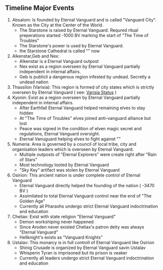 ## Timeline Major Events

1. Absalom: Is founded by Eternal Vanguard and is called "Vanguard City". Known as the City at the Center of the World. 
   - The Starstone is raised by Eternal Vanguard. Requred ritual preperations started -1000 BV marking the start of "The Time of Troubles"
   - The Starstone's power is used by Eternal Vanguard.
   - the Starstone Cathedral is called "" now
2. Alkenstar,Geb and Nex:
   - Alkenstar is a Eternal Vanguard outpost
   - Nex exist as a region overseen by Eternal Vanguard partially independent in internal affairs.
   - Geb is publicli a dangerous region infested by undead. Secretly a undead nation
3. Thassilon (Varisia): This region is formed of city states which is strictly overseen by Eternal Vanguard ( see: [Varisia Status](Location/Saga_Lands/Varisia/Status.md) )
4. Kyonin: Exist as a region overseen by Eternal Vanguard partially independent in internal affairs.
   - After Earthfall Eternal Vanguard helped remaining elves to stay hidden
   - At "The Time of Troubles" elves joined anti-vanguard alliance but lost
   - Peace was signed in the condition of elven magic secret and regulations, Eternal Vanguard oversight.
   - Eternal Vanuguard helping elves to fight against ""
5. Numeria: Area is governed by a council of local tribe, city and organisation leaders which is overseen by Eternal Vanguard. 
   - Multiple outposts of "Eternal Explorers" were create right after "Rain of Stars"
   - Most technology looted by Eternal Vanguard
   - "Sky Key" artifact was stolen by Eternal Vanguard
6. Osirion: This ancient nation is under complete control of Eternal Vanguard
   - Eternal Vanguard directly helped the founding of the nation ( -3470 BV )
   - Assimilated to total Eternal Vanguard control near the end of "The Golden Age"
   - Currently all Pharaohs undergo strict Eternal Vanguard indoctrination and education
7. Cheliax: Exist with state religion "Eternal Vanguard"
   - Demon workshiping never happened
   - Since Aroden never existed Cheliax's patron deity was always "Eternal Vanguard"
   - Hellknight's exists as "Vanguard Knights"
8. Ustalav: This monarcy is in full controll of Eternal Vanguard like Osirion
   - Shinig Crusade is organized by Eternal Vanguard savin Ustalav
   - Whisperin Tyran is imprisoned but its prison is veaker
   - Currently all leaders undergo strict Eternal Vanguard indoctrination and education